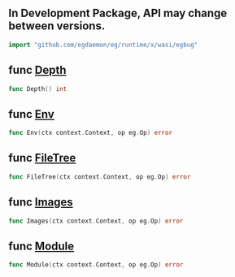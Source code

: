 <!-- Code generated by gomarkdoc. DO NOT EDIT -->

## In Development Package, API may change between versions.

```go
import "github.com/egdaemon/eg/runtime/x/wasi/egbug"
```



<a name="Depth"></a>
## func [Depth](<https://github.com/egdaemon/eg/blob/main/runtime/x/wasi/egbug/egbug.go#L17>)

```go
func Depth() int
```



<a name="Env"></a>
## func [Env](<https://github.com/egdaemon/eg/blob/main/runtime/x/wasi/egbug/egbug.go#L40>)

```go
func Env(ctx context.Context, op eg.Op) error
```



<a name="FileTree"></a>
## func [FileTree](<https://github.com/egdaemon/eg/blob/main/runtime/x/wasi/egbug/egbug.go#L31>)

```go
func FileTree(ctx context.Context, op eg.Op) error
```



<a name="Images"></a>
## func [Images](<https://github.com/egdaemon/eg/blob/main/runtime/x/wasi/egbug/egbug.go#L47>)

```go
func Images(ctx context.Context, op eg.Op) error
```



<a name="Module"></a>
## func [Module](<https://github.com/egdaemon/eg/blob/main/runtime/x/wasi/egbug/egbug.go#L21>)

```go
func Module(ctx context.Context, op eg.Op) error
```



